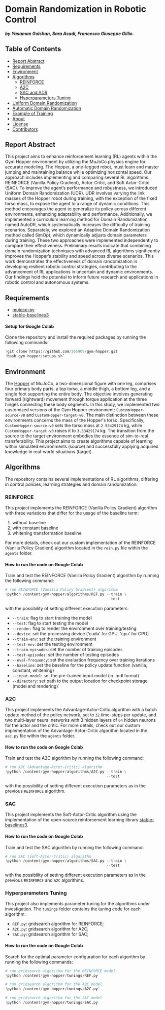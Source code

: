 # Domain Randomization in Robotic Control

##### by Yasaman Golshan, Sara Asadi, Francesco Giuseppe Gillio.

## Table of Contents

- [Report Abstract](#report-abstract)
- [Requirements](#requirements)
- [Environment](#environment)
- [Algorithms](#algorithms)
  - [REINFORCE](#reinforce)
  - [A2C](#a2c)
  - [SAC and ADR](#sac-and-adr)
  - [Hyperparameters Tuning](#hyperparameters-tuning)
- [Uniform Domain Randomization](#uniform-domain-randomization)
- [Automatic Domain Randomization](#automatic-domain-randomization)
- [Example of Training](#example-of-monitoring-during-training)
- [About](#about)
- [License](#license)
- [Contributors](#contributors)

## Report Abstract

This project aims to enhance reinforcement learning (RL) agents within the Gym Hopper environment by utilizing the MuJoCo physics engine for accurate modeling. The Hopper, a one-legged robot, must learn and master jumping and maintaining balance while optimizing horizontal speed. Our approach includes implementing and comparing several RL algorithms: REINFORCE (Vanilla Policy Gradient), Actor-Critic, and Soft Actor-Critic (SAC).
To improve the agent’s performance and robustness, we introduced Uniform Domain Randomization (UDR). UDR involves varying the link masses of the Hopper robot during training, with the exception of the fixed torso mass, to expose the agent to a range of dynamic conditions. This method encourages the agent to generalize its policy across different environments, enhancing adaptability and performance.
Additionally, we implemented a curriculum learning method for Domain Randomization named AutoDR, which systematically increases the difficulty of training scenarios. Separately, we explored an Adaptive Domain Randomization method called SimOpt, which dynamically adjusts domain parameters during training. These two approaches were implemented independently to compare their effectiveness. Preliminary results indicate that combining domain randomization techniques with advanced RL algorithms significantly improves the Hopper’s stability and speed across diverse scenarios.
This work demonstrates the effectiveness of domain randomization in developing resilient robotic control strategies, contributing to the advancement of RL applications in uncertain and dynamic environments. Our findings hold the potential to inform future research and applications in robotic control and autonomous systems.

## Requirements

- [mujoco-py](https://github.com/openai/mujoco-py)
- [stable-baselines3](https://github.com/DLR-RM/stable-baselines3)

#### Setup for Google Colab

Clone the repository and install the required packages by running the following commands:

```python
!git clone https://github.com/305909/gym-hopper.git
!bash gym-hopper/setups.sh`
```

## Environment

The [Hopper](https://www.gymlibrary.ml/environments/mujoco/hopper/) of MuJoCo, a two-dimensional figure with one leg, comprises four primary body parts: a top torso, a middle thigh, a bottom leg, and a single foot supporting the entire body. The objective involves generating forward (rightward) movement through torque application at the three hinges connecting these body segments.
In this study, we implemented two customized versions of the Gym Hopper environment: `CustomHopper-source-v0` and `CustomHopper-target-v0`. The main distinction between these environments concerns the mass of the Hopper's torso. Specifically, `CustomHopper-source-v0` sets the torso mass at `2.53429174` kg, while `CustomHopper-target-v0` raises it to `3.53429174` kg. 
The transition from the source to the target environment embodies the essence of sim-to-real transferability. This project aims to create algorithms capable of learning within simulated environments (source) and successfully applying acquired knowledge in real-world situations (target).

## Algorithms

The repository contains several implementations of RL algorithms, differing in control policies, learning strategies and domain randomization.

### REINFORCE

This project implements the REINFORCE (Vanilla Policy Gradient) algorithm with three variations that differ for the usage of the baseline term:
1. without baseline
2. with constant baseline
3. whitening transformation baseline

For more details, check out our custom implementation of the REINFORCE (Vanilla Policy Gradient) algorithm located in the `rein.py` file within the `agents` folder.

#### How to run the code on Google Colab

Train and test the REINFORCE (Vanilla Policy Gradient) algorithm by running the following command:

```python
# run REINFORCE (Vanilla Policy Gradient) algorithm
!python /content/gym-hopper/algorithms/REF.py --train \
                                              --test
```

with the possibility of setting different execution parameters:

- `--train`: flag to start training the model
- `--test`: flag to start testing the model
- `--render`: flag to render the environment over training/testing
- `--device`: set the processing device ('cuda' for GPU, 'cpu' for CPU)
- `--train-env`: set the training environment
- `--test-env`: set the testing environment
- `--train-episodes`: set the number of training episodes
- `--test-episodes`: set the number of testing episodes
- `--eval-frequency`: set the evaluation frequency over training iterations
- `--baseline`: set the baseline for the policy update function (vanilla, constant, whitening)
- `--input-model`: set the pre-trained input model (in .mdl format)
- `--directory`: set path to the output location for checkpoint storage (model and rendering)`  

### A2C

This project implements the Advantage-Actor-Critic algorithm with a batch update method of the policy network, set to `32` time-steps per update, and two multi-layer neural networks with 3 hidden layers of `64` hidden neurons for the actor and the critic.
For more details, check out our custom implementation of the Advantage-Actor-Critic algorithm located in the `aac.py` file within the `agents` folder.

#### How to run the code on Google Colab

Train and test the A2C algorithm by running the following command:

```python
# run A2C (Advantage-Actor-Critic) algorithm
!python /content/gym-hopper/algorithms/A2C.py --train \
                                              --test
```

with the possibility of setting different execution parameters as in the previous `REINFORCE` algorithm.

### SAC

This project implements the Soft-Actor-Critic algorithm using the implementation of the open-source reinforcement learning library [stable-baselines3](https://github.com/DLR-RM/stable-baselines3).

#### How to run the code on Google Colab

Train and test the SAC algorithm by running the following command:

```python
# run SAC (Soft-Actor-Critic) algorithm
!python /content/gym-hopper/algorithms/SAC.py --train \
                                              --test
```

with the possibility of setting different execution parameters as in the previous `REINFORCE` and `A2C` algorithms.

### Hyperparameters Tuning

This project also implements parameter tuning for the algorithms under investigation. The `tunings` folder contains the tuning code for each algorithm:

- `REF.py`: gridsearch algorithm for REINFORCE;
- `A2C.py`: gridsearch algorithm for A2C;
- `SAC.py`: gridsearch algorithm for SAC;

#### How to run the code on Google Colab

Search for the optimal parameter configuration for each algorithm by running the following commands:

```python
# run gridsearch algorithm for the REINFORCE model
!python /content/gym-hopper/tunings/REF.py
```
```python
# run gridsearch algorithm for the A2C model
!python /content/gym-hopper/tunings/A2C.py`
```
```python
# run gridsearch algorithm for the SAC model
!python /content/gym-hopper/tunings/SAC.py
```
